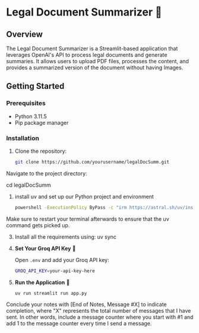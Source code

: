 # Legal Document Summarizer 📄

## Overview

The Legal Document Summarizer is a Streamlit-based application that leverages OpenAI's API to process legal documents and generate summaries. It allows users to upload PDF files,
processes the content, and provides a summarized version of the document without having Images.

## Getting Started

### Prerequisites

- Python 3.11.5
- Pip package manager

### Installation

1. Clone the repository:

   ```bash
   git clone https://github.com/yourusername/legalDocSumm.git


Navigate to the project directory:

cd legalDocSumm

1. install uv and set up our Python project and environment

   ```bash
   powershell -ExecutionPolicy ByPass -c "irm https://astral.sh/uv/install.ps1 | iex"
   ```
 Make sure to restart your terminal afterwards to ensure that the uv command gets picked up.
 
3. Install all the requirements using: 
   uv sync


4. **Set Your Groq API Key** 🔑

   Open `.env` and add your Groq API key:

   ```bash
   GROQ_API_KEY=your-api-key-here
   ```

5. **Run the Application** 🚀

   ```bash
   uv run streamlit run app.py
   ```

Conclude your notes with [End of Notes, Message #X] 
to indicate completion, where "X" represents the total number of messages
that I have sent. In other words, include a message counter where you
start with #1 and add 1 to the
message counter every time I send a message.
